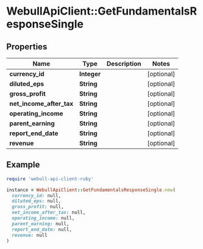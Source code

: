 # WebullApiClient::GetFundamentalsResponseSingle

## Properties

| Name | Type | Description | Notes |
| ---- | ---- | ----------- | ----- |
| **currency_id** | **Integer** |  | [optional] |
| **diluted_eps** | **String** |  | [optional] |
| **gross_profit** | **String** |  | [optional] |
| **net_income_after_tax** | **String** |  | [optional] |
| **operating_income** | **String** |  | [optional] |
| **parent_earning** | **String** |  | [optional] |
| **report_end_date** | **String** |  | [optional] |
| **revenue** | **String** |  | [optional] |

## Example

```ruby
require 'webull-api-client-ruby'

instance = WebullApiClient::GetFundamentalsResponseSingle.new(
  currency_id: null,
  diluted_eps: null,
  gross_profit: null,
  net_income_after_tax: null,
  operating_income: null,
  parent_earning: null,
  report_end_date: null,
  revenue: null
)
```

